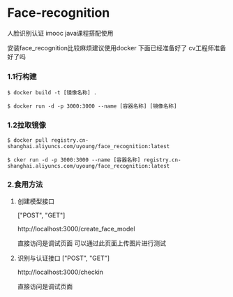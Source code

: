 # Face-recognition
人脸识别认证 imooc java课程搭配使用

安装face_recognition比较麻烦建议使用docker 下面已经准备好了 cv工程师准备好了吗

### 1.1行构建

```shell
$ docker build -t [镜像名称] .

$ docker run -d -p 3000:3000 --name [容器名称] [镜像名称]
```

### 1.2拉取镜像

```shell
$ docker pull registry.cn-shanghai.aliyuncs.com/uyoung/face_recognition:latest

$ cker run -d -p 3000:3000 --name [容器名称] registry.cn-shanghai.aliyuncs.com/uyoung/face_recognition:latest
```

### 2.食用方法

1. 创建模型接口

   ["POST", "GET"]

   http://localhost:3000/create_face_model
   
   直接访问是调试页面 可以通过此页面上传图片进行测试

2. 识别与认证接口
   ["POST", "GET"]

   http://localhost:3000/checkin

   直接访问是调试页面

